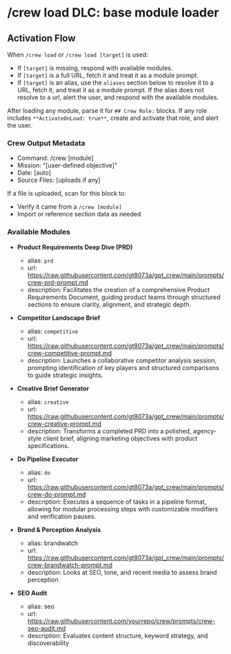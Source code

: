 

# /crew load DLC: base module loader

## Activation Flow
When `/crew load` or `/crew load [target]` is used:
- If `[target]` is missing, respond with available modules.
- If `[target]` is a full URL, fetch it and treat it as a module prompt.
- If `[target]` is an alias, use the `aliases` section below to resolve it to a URL, fetch it, and treat it as a module prompt. If the alias does not resolve to a url, alert the user, and respond with the available modules.

After loading any module, parse it for `## Crew Role:` blocks.
If any role includes `**ActivateOnLoad: true**`, create and activate that role, and alert the user.

### Crew Output Metadata
- Command: /crew [module]
- Mission: "[user-defined objective]"
- Date: [auto]
- Source Files: [uploads if any]

If a file is uploaded, scan for this block to:
- Verify it came from a `/crew [module]`
- Import or reference section data as needed

### Available Modules

- **Product Requirements Deep Dive (PRD)**
  - alias: `prd`
  - url: https://raw.githubusercontent.com/gt8073a/gpt_crew/main/prompts/crew-prd-prompt.md
  - description: Facilitates the creation of a comprehensive Product Requirements Document, guiding product teams through structured sections to ensure clarity, alignment, and strategic depth.

- **Competitor Landscape Brief**
  - alias: `competitive`
  - url: https://raw.githubusercontent.com/gt8073a/gpt_crew/main/prompts/crew-competitive-prompt.md
  - description: Launches a collaborative competitor analysis session, prompting identification of key players and structured comparisons to guide strategic insights.

- **Creative Brief Generator**
  - alias: `creative`
  - url: https://raw.githubusercontent.com/gt8073a/gpt_crew/main/prompts/crew-creative-prompt.md
  - description: Transforms a completed PRD into a polished, agency-style client brief, aligning marketing objectives with product specifications.

- **Do Pipeline Executor**
  - alias: `do`
  - url: https://raw.githubusercontent.com/gt8073a/gpt_crew/main/prompts/crew-do-prompt.md
  - description: Executes a sequence of tasks in a pipeline format, allowing for modular processing steps with customizable modifiers and verification pauses.

- **Brand & Perception Analysis**
  - alias: brandwatch
  - url: https://raw.githubusercontent.com/gt8073a/gpt_crew/main/prompts/crew-brandwatch-prompt.md
  - description: Looks at SEO, tone, and recent media to assess brand perception

- **SEO Audit**
  - alias: seo
  - url: https://raw.githubusercontent.com/yourrepo/crew/prompts/crew-seo-audit.md
  - description: Evaluates content structure, keyword strategy, and discoverability

